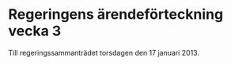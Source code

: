 # Regeringens ärendeförteckning vecka 3

Till regeringssammanträdet torsdagen den 17 januari 2013\.
